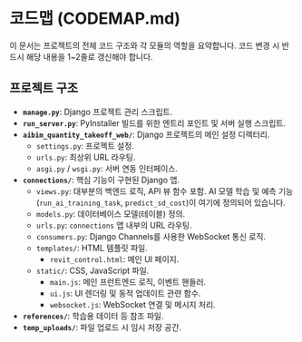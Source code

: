 # 코드맵 (CODEMAP.md)

이 문서는 프로젝트의 전체 코드 구조와 각 모듈의 역할을 요약합니다. 코드 변경 시 반드시 해당 내용을 1~2줄로 갱신해야 합니다.

## 프로젝트 구조

-   **`manage.py`**: Django 프로젝트 관리 스크립트.
-   **`run_server.py`**: PyInstaller 빌드를 위한 엔트리 포인트 및 서버 실행 스크립트.
-   **`aibim_quantity_takeoff_web/`**: Django 프로젝트의 메인 설정 디렉터리.
    -   `settings.py`: 프로젝트 설정.
    -   `urls.py`: 최상위 URL 라우팅.
    -   `asgi.py` / `wsgi.py`: 서버 연동 인터페이스.
-   **`connections/`**: 핵심 기능이 구현된 Django 앱.
    -   `views.py`: 대부분의 백엔드 로직, API 뷰 함수 포함. AI 모델 학습 및 예측 기능(`run_ai_training_task`, `predict_sd_cost`)이 여기에 정의되어 있습니다.
    -   `models.py`: 데이터베이스 모델(테이블) 정의.
    -   `urls.py`: `connections` 앱 내부의 URL 라우팅.
    -   `consumers.py`: Django Channels를 사용한 WebSocket 통신 로직.
    -   `templates/`: HTML 템플릿 파일.
        -   `revit_control.html`: 메인 UI 페이지.
    -   `static/`: CSS, JavaScript 파일.
        -   `main.js`: 메인 프런트엔드 로직, 이벤트 핸들러.
        -   `ui.js`: UI 렌더링 및 동적 업데이트 관련 함수.
        -   `websocket.js`: WebSocket 연결 및 메시지 처리.
-   **`references/`**: 학습용 데이터 등 참조 파일.
-   **`temp_uploads/`**: 파일 업로드 시 임시 저장 공간.